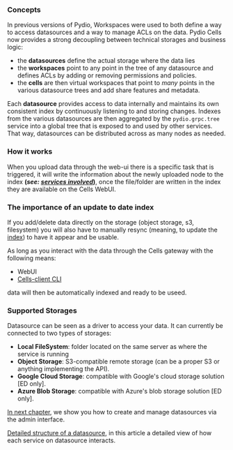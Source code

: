 ### Concepts

In previous versions of Pydio, Workspaces were used to both define a way to access datasources and a way to manage ACLs on the data. Pydio Cells now provides a strong decoupling between technical storages and business logic:

- the **datasources** define the actual storage where the data lies
- the **workspaces** point to any point in the tree of any datasource and defines ACLs by adding or removing permissions and policies.
- the **cells** are then virtual workspaces that point to _many_ points in the various datasource trees and add share features and metadata.

Each **datasource** provides access to data internally and maintains its own consistent index by continuously listening to and storing changes. Indexes from the various datasources are then aggregated by the `pydio.grpc.tree` service into a global tree that is exposed to and used by other services. That way, datasources can be distributed across as many nodes as needed.

### How it works

When you upload data through the web-ui there is a specific task that is triggered, it will write the information about the newly uploaded node to the index **(_see: [services involved](./services-involved)_)**,
once the file/folder are written in the index they are available on the Cells WebUI.

### The importance of an update to date index

If you add/delete data directly on the storage (object storage, s3, filesystem) you will also have to manually resync (meaning, to update the [index](./services-involved)) to have it appear and be usable.

As long as you interact with the data through the Cells gateway with the following means:

- WebUI
- [Cells-client CLI](https://github.com/pydio/cells-client)

data will then be automatically indexed and ready to be useed.

### Supported Storages

Datasource can be seen as a driver to access your data. It can currently be connected to two types of storages:

- **Local FileSystem**: folder located on the same server as where the service is running
- **Object Storage**: S3-compatible remote storage (can be a proper S3 or anything implementing the API).
- **Google Cloud Storage**: compatible with Google's cloud storage solution [ED only].
- **Azure Blob Storage**: compatible with Azure's blob storage solution [ED only].


[In next chapter](./creating-datasources), we show you how to create and manage datasources via the admin interface.

[Detailed structure of a datasource](./services-involved), in this article a detailed view of how each service on datasource interacts.